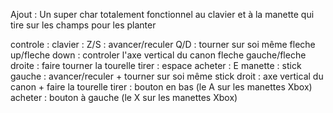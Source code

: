 Ajout : Un super char totalement fonctionnel au clavier et à la manette qui tire sur les champs pour les planter

controle : 
  clavier : 
    Z/S : avancer/reculer
    Q/D : tourner sur soi même
    fleche up/fleche down : controler l'axe vertical du canon
    fleche gauche/fleche droite : faire tourner la tourelle
    tirer : espace
    acheter : E
  manette :
    stick gauche : avancer/reculer + tourner sur soi même
    stick droit : axe vertical du canon + faire la tourelle
    tirer : bouton en bas (le A sur les manettes Xbox)
    acheter : bouton à gauche (le X sur les manettes Xbox)
